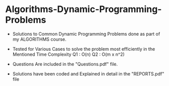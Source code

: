 # Algorithms-Dynamic-Programming-Problems

 - Solutions to Common Dynamic Programming Problems done as part of my ALGORITHMS course.
 - Tested for Various Cases to solve the problem most efficiently in the Mentioned Time Complexity
  Q1 : O(n)
  Q2 : O(m x n^2)

 - Questions Are included in the "Questions.pdf" file.
 - Solutions have been coded and Explained in detail in the "REPORTS.pdf" file